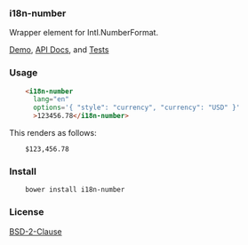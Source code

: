 ### i18n-number

Wrapper element for Intl.NumberFormat.

[Demo](https://t2ym.github.io/i18n-number/demo), [API Docs](https://t2ym.github.io/i18n-number), and [Tests](https://t2ym.github.io/i18n-number/test)

### Usage

```html
    <i18n-number 
      lang="en"
      options='{ "style": "currency", "currency": "USD" }' 
      >123456.78</i18n-number>
```

This renders as follows:

```
    $123,456.78
```

### Install

```
    bower install i18n-number
```

### License

[BSD-2-Clause](https://github.com/t2ym/i18n-number/blob/master/LICENSE.md)